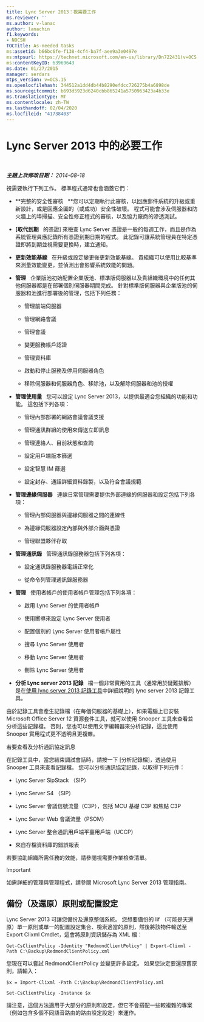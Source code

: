 ```yaml
---
title: Lync Server 2013：視需要工作
ms.reviewer: ''
ms.author: v-lanac
author: lanachin
f1.keywords:
- NOCSH
TOCTitle: As-needed tasks
ms:assetid: b66bc6fe-f138-4cf4-ba7f-aee9a3e0497e
ms:mtpsurl: https://technet.microsoft.com/en-us/library/Dn722431(v=OCS.15)
ms:contentKeyID: 63969643
ms.date: 01/27/2015
manager: serdars
mtps_version: v=OCS.15
ms.openlocfilehash: 344512a1dd4db44b8290efdcc726275b4a6898de
ms.sourcegitcommit: b693d5923d6240cbb865241a5750963423a4b33e
ms.translationtype: MT
ms.contentlocale: zh-TW
ms.lasthandoff: 02/04/2020
ms.locfileid: "41738403"
---
```

<div data-xmlns="http://www.w3.org/1999/xhtml">

<div class="topic" data-xmlns="http://www.w3.org/1999/xhtml" data-msxsl="urn:schemas-microsoft-com:xslt" data-cs="http://msdn.microsoft.com/en-us/">

<div data-asp="http://msdn2.microsoft.com/asp">

# <a name="as-needed-tasks-in-lync-server-2013"></a>Lync Server 2013 中的必要工作

</div>

<div id="mainSection">

<div id="mainBody">

<span> </span>

_**主題上次修改日期：** 2014-08-18_

視需要執行下列工作。 標準程式通常也會涵蓋它們：

  - **完整的安全性審核   **您可以定期執行此審核，以回應郵件系統的升級或重新設計，或是回應企圖的（或成功）安全性破壞。 程式可能會涉及伺服器和防火牆上的埠掃描、安全性修正程式的審核，以及協力廠商的滲透測試。

  - **[取代到期**   的憑證] 來檢查 Lync Server 憑證是一般的每週工作，而且是作為系統管理員應記錄所有憑證到期日期的程式。 此記錄可讓系統管理員在特定憑證即將到期並視需要更換時，建立通知。

  - **更新效能基線**   在升級或設定變更後更新效能基線。 貴組織可以使用比較基準來測量效能變更，並偵測出會影響系統效能的問題。

  - **管理**   企業版池初始配置企業版池、標準版伺服器以及貴組織環境中的任何其他伺服器都是在部署個別伺服器期間完成。 針對標準版伺服器與企業版池的伺服器和池進行部署後的管理，包括下列任務：
    
      - 管理前端伺服器
    
      - 管理網路會議
    
      - 管理會議
    
      - 變更服務帳戶認證
    
      - 管理資料庫
    
      - 啟動和停止服務及停用伺服器角色
    
      - 移除伺服器和伺服器角色、移除池，以及解除伺服器和池的授權

  - **管理使用量**   您可以設定 Lync Server 2013，以提供最適合您組織的功能和功能。 這包括下列各項：
    
      - 管理內部部署的網路會議會議支援
    
      - 管理通訊群組的使用來傳送立即訊息
    
      - 管理連絡人、目前狀態和查詢
    
      - 設定用戶端版本篩選
    
      - 設定智慧 IM 篩選
    
      - 設定封存、通話詳細資料錄製，以及符合會議規範

  - **管理邊緣伺服器**   連線日常管理需要提供外部連線的伺服器和設定包括下列各項：
    
      - 管理內部伺服器與邊緣伺服器之間的連線性
    
      - 為邊緣伺服器設定內部與外部介面與憑證
    
      - 管理聯盟夥伴存取

  - **管理通訊錄**   管理通訊錄服務器包括下列各項：
    
      - 設定通訊錄服務器電話正常化
    
      - 從命令列管理通訊錄服務器

  - **管理**   使用者帳戶的使用者帳戶管理包括下列各項：
    
      - 啟用 Lync Server 的使用者帳戶
    
      - 使用嚮導來設定 Lync Server 使用者
    
      - 配置個別的 Lync Server 使用者帳戶屬性
    
      - 搜尋 Lync Server 使用者
    
      - 移動 Lync Server 使用者
    
      - 刪除 Lync Server 使用者

  - **分析 Lync server 2013 記錄**   檔一個非常實用的工具（通常用於疑難排解）是在[使用 lync server 2013 記錄工具](http://technet.microsoft.com/en-us/library/gg558599.aspx)中詳細說明的 lync server 2013 記錄工具。

由於記錄工具會產生記錄檔（在每個伺服器的基礎上），如果電腦上已安裝 Microsoft Office Server 12 資源套件工具，就可以使用 Snooper 工具來查看並分析這些記錄檔。 否則，您也可以使用文字編輯器來分析記錄，這比使用 Snooper 實用程式更不透明且更複雜。

若要查看及分析通訊協定訊息

在記錄工具中，當您結束調試會話時，請按一下 [分析記錄檔]，透過使用 Snooper 工具來查看記錄檔。 您可以分析通訊協定記錄，以取得下列元件：

  - Lync Server SipStack （SIP）

  - Lync Server S4 （SIP）

  - Lync Server 會議信號流量（C3P），包括 MCU 基礎 C3P 和焦點 C3P

  - Lync Server Web 會議流量（PSOM）

  - Lync Server 整合通訊用戶端平臺用戶端（UCCP）

  - 來自存檔資料庫的錯誤報表

若要協助組織所需任務的效能，請參閱視需要作業檢查清單。

<div>


> [!IMPORTANT]  
> 如需詳細的管理與管理程式，請參閱 Microsoft Lync Server 2013 管理指南。



</div>

<div>

## <a name="backup-and-restore-policies-or-configuration-settings"></a>備份（及還原）原則或配置設定

Lync Server 2013 可讓您備份及還原整個系統。 您想要備份的 Iif （可能是天還原）單一原則或單一的配置設定集合、檢索適當的原則，然後將該物件輸送至 Export Clixml Cmdlet，這會將原則資訊儲存為 XML 檔：

`Get-CsClientPolicy -Identity "RedmondClientPolicy" | Export-Clixml -Path C:\Backup\RedmondClientPolicy.xml`

您現在可以嘗試 RedmondClientPolicy 並變更許多設定。 如果您決定要還原舊原則，請輸入：

`$x = Import-Clixml -Path C:\Backup\RedmondClientPolicy.xml`

`Set-CsClientPolicy -Instance $x`

請注意，這個方法適用于大部分的原則和設定，但它不會搭配一些較複雜的專案（例如包含多個不同語音路由的路由設定設定）來運作。

</div>

</div>

<span> </span>

</div>

</div>

</div>

